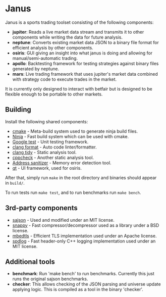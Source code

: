 # Janus

Janus is a sports trading toolset consisting of the following components:

- __jupiter__: Reads a live market data stream and transmits it to other
  components while writing the data for future analysis.
- __neptune__: Converts existing market data JSON to a binary file format for
  efficient analysis by other components.
- __osiris__: GUI giving an insight into what janus is doing and allowing for
  manual/semi-automatic trading.
- __apollo__: Backtesting framework for testing strategies against binary files
  generated by neptune.
- __mars__: Live trading framework that uses jupiter's market data combined with
  strategy code to execute trades in the market.

It is currently only designed to interact with betfair but is designed to be
flexible enough to be portable to other markets.

## Building

Install the following shared components:

* [cmake](https://cmake.org/) - Meta-build system used to generate ninja build files.
* [Ninja](https://github.com/ninja-build/ninja) - Fast build system which can be used with cmake.
* [Google test](https://github.com/google/googletest) - Unit testing framework.
* [clang format](https://clang.llvm.org/docs/ClangFormat.html) - Auto code linter/formatter.
* [clang tidy](https://clang.llvm.org/extra/clang-tidy/) - Static analysis tool.
* [cppcheck](http://cppcheck.sourceforge.net/) - Another static analysis tool.
* [Address sanitizer](https://github.com/google/sanitizers/wiki/AddressSanitizer) - Memory error detection tool.
* [qt](https://www.qt.io/) - UI framework, used for osiris.

After that, simply run `make` in the root directory and binaries should appear in `build/`.

To run tests run `make test`, and to run benchmarks run `make bench`.

## 3rd-party components

* [sajson](https://github.com/chadaustin/sajson) - Used and modified under an MIT license.
* [snappy](https://github.com/google/snappy) - Fast compressor/decompressor used as a library under a BSD license.
* [mbedtls](https://github.com/ARMmbed/mbedtls) - Efficient TLS implementation used under an Apache license.
* [spdlog](https://github.com/gabime/spdlog) - Fast header-only C++ logging implementation used under an MIT license.

## Additional tools

- __benchmark__: Run 'make bench' to run benchmarks. Currently this just runs
  the original sajson benchmarks.
- __checker__: This allows checking of the JSON parsing and universe update
  applying logic. This is compiled as a tool in the binary 'checker'.
